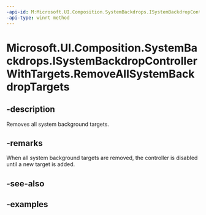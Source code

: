```yaml
---
-api-id: M:Microsoft.UI.Composition.SystemBackdrops.ISystemBackdropControllerWithTargets.RemoveAllSystemBackdropTargets
-api-type: winrt method
---
```


# Microsoft.UI.Composition.SystemBackdrops.ISystemBackdropControllerWithTargets.RemoveAllSystemBackdropTargets

<!--
public void RemoveAllSystemBackdropTargets ();
-->


## -description

Removes all system background targets.

## -remarks

When all system background targets are removed, the controller is disabled until a new target is added.

## -see-also

## -examples


